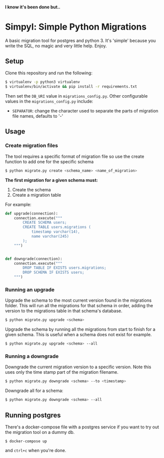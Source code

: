 #### I know it's been done but..

# Simpyl: Simple Python Migrations

A basic migration tool for postgres and python 3. It's 'simple' because you write the SQL, no magic and very little help. Enjoy.

## Setup

Clone this repository and run the following:

```bash
$ virtualenv -p python3 virtualenv
$ virtualenv/bin/activate && pip install -r requirements.txt
```

Then set the `DB_URI` value in `migrations_config.py`.
Other configurable values in the `migrations_config.py` include:
- `SEPARATOR`: change the character used to separate the parts of migration file names, defaults to '-'


## Usage

### Create migration files

The tool requires a specific format of migration file so use the create function to add one for the specific schema

```bash
$ python migrate.py create <schema_name> <name_of_migration>
```

**The first migration for a given schema must:**
1. Create the schema
2. Create a migration table

For example:

```python
def upgrade(connection):
    connection.execute("""
        CREATE SCHEMA users;
        CREATE TABLE users.migrations (
            timestamp varchar(14),
            name varchar(245)
        );
    """)


def downgrade(connection):
    connection.execute("""
        DROP TABLE IF EXISTS users.migrations;
        DROP SCHEMA IF EXISTS users;
    """)
```

### Running an upgrade

Upgrade the schema to the most current version found in the migrations folder.
This will run all the migrations for that schema in order, adding the version to the
migrations table in that schema's database.

```bash
$ python migrate.py upgrade <schema>
```


Upgrade the schema by running all the migrations from start to finish for a given
schema. This is useful when a schema does not exist for example.

```bash
$ python migrate.py upgrade <schema> --all
```


### Running a downgrade

Downgrade the current migration version to a specific version.
Note this uses only the time stamp part of the migration filename.

```bash
$ python migrate.py downgrade <schema> --to <timestamp>
```

Downgrade all for a schema:
```bash
$ python migrate.py downgrade <schema> --all
```

## Running postgres

There's a docker-compose file with a postgres service if you want to
try out the migration tool on a dummy db.

```
$ docker-compose up
```

and `ctrl+c` when you're done.

